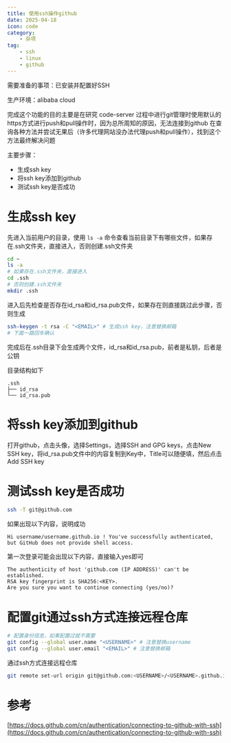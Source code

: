 ```yaml
---
title: 使用ssh操作github
date: 2025-04-18
icon: code
category:
    - 杂项
tag:
    - ssh
    - linux
    - github
---
```


需要准备的事项：已安装并配置好SSH

生产环境：alibaba cloud

完成这个功能的目的主要是在研究 code-server 过程中进行git管理时使用默认的https方式进行push和pull操作时，因为总所周知的原因，无法连接到github
在查询各种方法并尝试无果后（许多代理网站没办法代理push和pull操作），找到这个方法最终解决问题

主要步骤：
- 生成ssh key
- 将ssh key添加到github
- 测试ssh key是否成功

# 生成ssh key

先进入当前用户的目录，使用 `ls -a` 命令查看当前目录下有哪些文件，如果存在.ssh文件夹，直接进入，否则创建.ssh文件夹

```bash
cd ~
ls -a
# 如果存在.ssh文件夹，直接进入
cd .ssh
# 否则创建.ssh文件夹
mkdir .ssh
```
进入后先检查是否存在id_rsa和id_rsa.pub文件，如果存在则直接跳过此步骤，否则生成

```bash
ssh-keygen -t rsa -C "<EMAIL>" # 生成ssh key，注意替换邮箱
# 下面一路回车确认
```

完成后在.ssh目录下会生成两个文件，id_rsa和id_rsa.pub，前者是私钥，后者是公钥

目录结构如下
```title="~/.ssh"
.ssh
├── id_rsa
└── id_rsa.pub
```

# 将ssh key添加到github

打开github，点击头像，选择Settings，选择SSH and GPG keys，点击New SSH key，将id_rsa.pub文件中的内容复制到Key中，Title可以随便填，然后点击Add SSH key

# 测试ssh key是否成功

```bash
ssh -T git@github.com
```

如果出现以下内容，说明成功
```
Hi username/username.github.io ! You've successfully authenticated, but GitHub does not provide shell access.
```

第一次登录可能会出现以下内容，直接输入yes即可
```
The authenticity of host 'github.com (IP ADDRESS)' can't be established.
RSA key fingerprint is SHA256:<KEY>.
Are you sure you want to continue connecting (yes/no)?
```

# 配置git通过ssh方式连接远程仓库

```bash
# 配置身份信息，如果配置过就不需要
git config --global user.name "<USERNAME>" # 注意替换username
git config --global user.email "<EMAIL>" # 注意替换邮箱
```

通过ssh方式连接远程仓库
```bash
git remote set-url origin git@github.com:<USERNAME>/<USERNAME>.github.io.git
```

# 参考

[https://docs.github.com/cn/authentication/connecting-to-github-with-ssh](https://docs.github.com/cn/authentication/connecting-to-github-with-ssh)